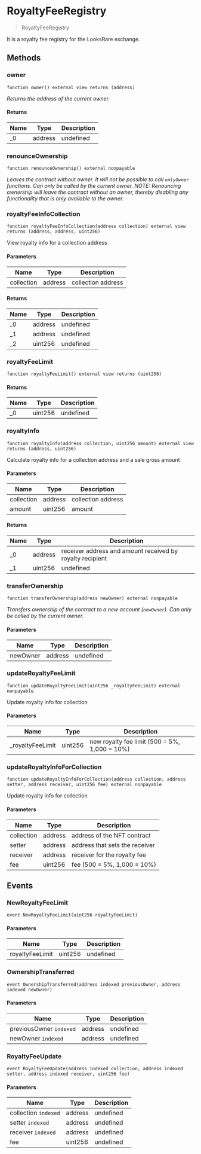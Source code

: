 # RoyaltyFeeRegistry



> RoyaltyFeeRegistry

It is a royalty fee registry for the LooksRare exchange.



## Methods

### owner

```solidity
function owner() external view returns (address)
```



*Returns the address of the current owner.*


#### Returns

| Name | Type | Description |
|---|---|---|
| _0 | address | undefined |

### renounceOwnership

```solidity
function renounceOwnership() external nonpayable
```



*Leaves the contract without owner. It will not be possible to call `onlyOwner` functions. Can only be called by the current owner. NOTE: Renouncing ownership will leave the contract without an owner, thereby disabling any functionality that is only available to the owner.*


### royaltyFeeInfoCollection

```solidity
function royaltyFeeInfoCollection(address collection) external view returns (address, address, uint256)
```

View royalty info for a collection address



#### Parameters

| Name | Type | Description |
|---|---|---|
| collection | address | collection address |

#### Returns

| Name | Type | Description |
|---|---|---|
| _0 | address | undefined |
| _1 | address | undefined |
| _2 | uint256 | undefined |

### royaltyFeeLimit

```solidity
function royaltyFeeLimit() external view returns (uint256)
```






#### Returns

| Name | Type | Description |
|---|---|---|
| _0 | uint256 | undefined |

### royaltyInfo

```solidity
function royaltyInfo(address collection, uint256 amount) external view returns (address, uint256)
```

Calculate royalty info for a collection address and a sale gross amount



#### Parameters

| Name | Type | Description |
|---|---|---|
| collection | address | collection address |
| amount | uint256 | amount |

#### Returns

| Name | Type | Description |
|---|---|---|
| _0 | address | receiver address and amount received by royalty recipient |
| _1 | uint256 | undefined |

### transferOwnership

```solidity
function transferOwnership(address newOwner) external nonpayable
```



*Transfers ownership of the contract to a new account (`newOwner`). Can only be called by the current owner.*

#### Parameters

| Name | Type | Description |
|---|---|---|
| newOwner | address | undefined |

### updateRoyaltyFeeLimit

```solidity
function updateRoyaltyFeeLimit(uint256 _royaltyFeeLimit) external nonpayable
```

Update royalty info for collection



#### Parameters

| Name | Type | Description |
|---|---|---|
| _royaltyFeeLimit | uint256 | new royalty fee limit (500 = 5%, 1,000 = 10%) |

### updateRoyaltyInfoForCollection

```solidity
function updateRoyaltyInfoForCollection(address collection, address setter, address receiver, uint256 fee) external nonpayable
```

Update royalty info for collection



#### Parameters

| Name | Type | Description |
|---|---|---|
| collection | address | address of the NFT contract |
| setter | address | address that sets the receiver |
| receiver | address | receiver for the royalty fee |
| fee | uint256 | fee (500 = 5%, 1,000 = 10%) |



## Events

### NewRoyaltyFeeLimit

```solidity
event NewRoyaltyFeeLimit(uint256 royaltyFeeLimit)
```





#### Parameters

| Name | Type | Description |
|---|---|---|
| royaltyFeeLimit  | uint256 | undefined |

### OwnershipTransferred

```solidity
event OwnershipTransferred(address indexed previousOwner, address indexed newOwner)
```





#### Parameters

| Name | Type | Description |
|---|---|---|
| previousOwner `indexed` | address | undefined |
| newOwner `indexed` | address | undefined |

### RoyaltyFeeUpdate

```solidity
event RoyaltyFeeUpdate(address indexed collection, address indexed setter, address indexed receiver, uint256 fee)
```





#### Parameters

| Name | Type | Description |
|---|---|---|
| collection `indexed` | address | undefined |
| setter `indexed` | address | undefined |
| receiver `indexed` | address | undefined |
| fee  | uint256 | undefined |



